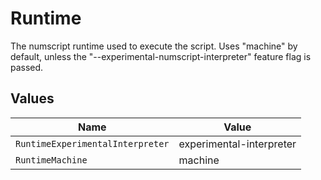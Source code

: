 # Runtime

The numscript runtime used to execute the script. Uses "machine" by default, unless the "--experimental-numscript-interpreter" feature flag is passed.


## Values

| Name                             | Value                            |
| -------------------------------- | -------------------------------- |
| `RuntimeExperimentalInterpreter` | experimental-interpreter         |
| `RuntimeMachine`                 | machine                          |